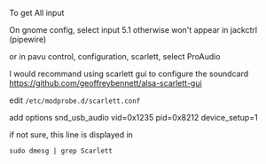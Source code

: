 To get All input

On gnome config, select input 5.1 otherwise won't appear in jackctrl (pipewire)

or in pavu control, configuration, scarlett, select ProAudio

I would recommand using scarlett gui to configure the soundcard https://github.com/geoffreybennett/alsa-scarlett-gui

edit
`/etc/modprobe.d/scarlett.conf`

add options snd_usb_audio vid=0x1235 pid=0x8212 device_setup=1

if not sure, this line is displayed in

`sudo dmesg | grep Scarlett`

